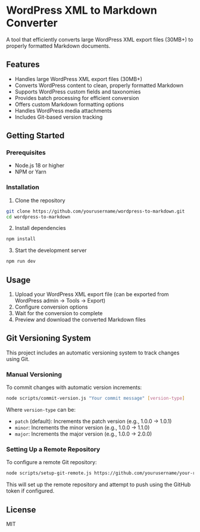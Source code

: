 # WordPress XML to Markdown Converter

A tool that efficiently converts large WordPress XML export files (30MB+) to properly formatted Markdown documents.

## Features

- Handles large WordPress XML export files (30MB+)
- Converts WordPress content to clean, properly formatted Markdown
- Supports WordPress custom fields and taxonomies
- Provides batch processing for efficient conversion
- Offers custom Markdown formatting options
- Handles WordPress media attachments
- Includes Git-based version tracking

## Getting Started

### Prerequisites

- Node.js 18 or higher
- NPM or Yarn

### Installation

1. Clone the repository
```bash
git clone https://github.com/yourusername/wordpress-to-markdown.git
cd wordpress-to-markdown
```

2. Install dependencies
```bash
npm install
```

3. Start the development server
```bash
npm run dev
```

## Usage

1. Upload your WordPress XML export file (can be exported from WordPress admin → Tools → Export)
2. Configure conversion options
3. Wait for the conversion to complete
4. Preview and download the converted Markdown files

## Git Versioning System

This project includes an automatic versioning system to track changes using Git.

### Manual Versioning

To commit changes with automatic version increments:

```bash
node scripts/commit-version.js "Your commit message" [version-type]
```

Where `version-type` can be:
- `patch` (default): Increments the patch version (e.g., 1.0.0 → 1.0.1)
- `minor`: Increments the minor version (e.g., 1.0.0 → 1.1.0)
- `major`: Increments the major version (e.g., 1.0.0 → 2.0.0)

### Setting Up a Remote Repository

To configure a remote Git repository:

```bash
node scripts/setup-git-remote.js https://github.com/yourusername/your-repo.git
```

This will set up the remote repository and attempt to push using the GitHub token if configured.

## License

MIT